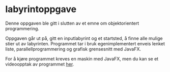 # labyrintoppgave

Denne oppgaven ble gitt i slutten av et emne om objektorientert programmering.

Oppgaven går ut på, gitt en inputlabyrint og et startsted, å finne alle mulige stier ut av labyrinten.
Programmet tar i bruk egenimplementert enveis lenket liste, parallellprogrammering og grafisk grensesnitt med JavaFX. 

For å kjøre programmet kreves en maskin med JavaFX, men du kan se et videoopptak av programmet [her](https://youtu.be/J43oDQV29m8).
